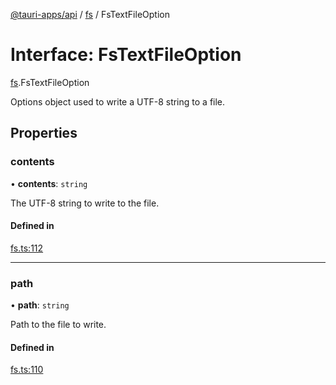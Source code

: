 [@tauri-apps/api](../README.md) / [fs](../modules/fs.md) / FsTextFileOption

# Interface: FsTextFileOption

[fs](../modules/fs.md).FsTextFileOption

Options object used to write a UTF-8 string to a file.

## Properties

### contents

• **contents**: `string`

The UTF-8 string to write to the file.

#### Defined in

[fs.ts:112](https://github.com/tauri-apps/tauri/blob/07bc998/tooling/api/src/fs.ts#L112)

___

### path

• **path**: `string`

Path to the file to write.

#### Defined in

[fs.ts:110](https://github.com/tauri-apps/tauri/blob/07bc998/tooling/api/src/fs.ts#L110)
